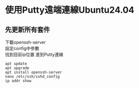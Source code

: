 # 使用Putty遠端連線Ubuntu24.04  
## 先更新所有套件  
下載openssh-server  
設定config中參數  
找到目前ip位置
進到Putty連線  
```
apt update  
apt upgrade  
apt install openssh-server
nano /etc/ssh/sshd_config  
ip addr show
```
